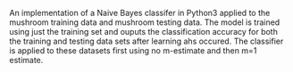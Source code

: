 An implementation of a Naive Bayes classifer in Python3 applied to the mushroom training data and mushroom testing data. 
The model is trained using just the training set and ouputs the classification accuracy for both the training and testing data sets after learning ahs occured. 
The classifier is applied to these datasets first using no m-estimate and then m=1 estimate. 
